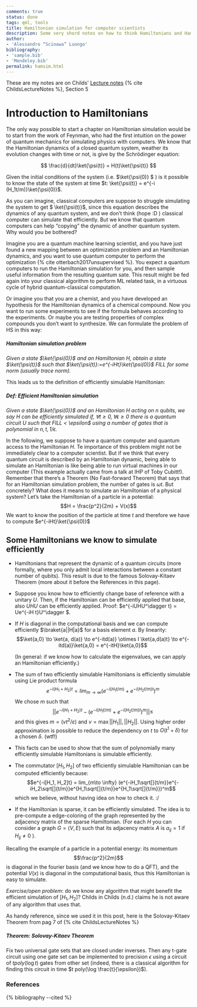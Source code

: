 ```yaml
---
comments: true 
status: done
tags: qml, tools
title: Hamiltonian simulation for computer scientists
description: Some very shord notes on how to think Hamiltonians and Hamiltonian simulation if you are a computer scientist with little background in physics. Based on Lecture Notes by Childs. 
author:
- 'Alessandro “Scinawa” Luongo'
bibliography:
- 'sample.bib'
- 'Mendeley.bib'
permalink: hamsim.html
---
```


These are my notes are on Childs' [Lecture notes](https://www.cs.umd.edu/~amchilds/qa/) {% cite ChildsLectureNotes %}, Section 5

Introduction to Hamiltonians
============================

The only way possible to start a chapter on Hamiltonian simulation would
be to start from the work of Feynman, who had the first intuition on the
power of quantum mechanics for simulating physics with computers. We
know that the Hamiltonian dynamics of a closed quantum system, weather
its evolution changes with time or not, is give by the
Schr<span>ö</span>dinger equation:

$$ \frac{d}{dt}\ket{\psi(t)} = H(t)\ket{\psi(t)} $$

Given the initial conditions of the system (i.e. $\ket{\psi(0)} $ ) is
it possible to know the state of the system at time $t: \ket{\psi(t)} = e^{-i (H_1t/m)}\ket{\psi(0)}$.

As you can imagine, classical computers are suppose to struggle simulating the system to get $ \ket{\psi(t)}$, since this equation describes the dynamics of any quantum system, and we don’t think (hope
:D ) classical computer can simulate that efficiently. But we know that quantum computers can help “copying” the dynamic of another quantum
system. Why would you be bothered?

Imagine you are a quantum machine learning scientist, and you have just found a new mapping between an optimization problem and an Hamiltonian
dynamics, and you want to use quantum computer to perform the optimization {% cite otterbach2017unsupervised %}. You expect a quantum computers to
run the Hamiltonian simulation for you, and then sample useful information from the resulting quantum sate. This result might be fed
again into your classical algorithm to perform ML related task, in a virtuous cycle of hybrid quantum-classical computation.

Or imagine you that you are a chemist, and you have developed an
hypothesis for the Hamiltonian dynamics of a chemical compound. Now you
want to run some experiments to see if the formula behaves according to
the experiments. Or maybe you are testing properties of complex
compounds you don’t want to synthesize. We can formulate the problem of
HS in this way:

##### Hamiltonian simulation problem
_Given a state $\ket{\psi(0)}$ and an Hamiltonian $H$, obtain a state $\ket{\psi(t)}$ such that $\ket{\psi(t)}:=e^{-iHt}\ket{\psi(0)}$ *FILL* for some norm (usually trace norm)._

This leads us to the definition of efficiently simulable Hamiltonian:

##### Def: Efficient Hamiltonian simulation
_Given a state $\ket{\psi(0)}$ and an Hamiltonian $H$ acting on $n$ qubits, we say $H$ can be efficiently simulated if, $\forall t \geq 0, \forall \epsilon \geq 0$ there is a quantum circuit $U$ such that *FILL* < \epsilon$ using a number of gates that is polynomial in $n,t, 1/\epsilon$._ 

In the following, we suppose to have a quantum computer and quantum
access to the Hamiltonian $H$. Te importance of this problem might not
be immediately clear to a computer scientist. But if we think that every
quantum circuit is described by an Hamiltonian dynamic, being able to
simulate an Hamiltonian is like being able to run virtual machines in
our computer (This example actually came from a talk at IHP of Toby
Cubitt!). Remember that there’s a Theorem (No Fast-forward Theorem) that says that for an
Hamiltonian simulation problem, the number of gates is $\omega{t}$.
But concretely? What does it means to simulate an Hamiltonian of a
physical system? Let’s take the Hamiltonian of a particle in a
potential: $$H = \frac{p^2}{2m} + V(x)$$ We want to know the position of
the particle at time $t$ and therefore we have to compute
$e^{-iHt}\ket{\psi(0)}$

Some Hamiltonians we know to simulate efficiently
-------------------------------------------------

-   Hamiltonians that represent the dynamic of a quantum circuits (more
    formally, where you only admit local interactions between a constant
    number of qubits). This result is due to the famous Solovay-Kitaev Theorem (more about it before the References in this page).

-   Suppose you know how to efficiently change base of reference with a unitary $U$. Then, if the Hamiltonian can be efficiently applied that base, also
    $UHU$ can be efficiently applied. Proof:
    $e^{-iUHU^\dagger t} = Ue^{-iH t}U^\dagger $.

-   If $H$ is diagonal in the computational basis and we can compute
    efficiently $\braket{a||H|a}$ for a basis element $a$. By linearity:
    $$\ket{a,0} \to \ket{a, d(a)} \to e^{-itd(a)} \otimes I \ket{a,d(a)t} \to e^{-itd(a)}\ket{a,0} = e^{-itH}\ket{a,0}$$

    (In general: if we know how to calculate the eigenvalues, we can
    apply an Hamiltonian efficiently.)

-   The sum of two efficiently simulable Hamiltonians is efficiently
    simulable using Lie product formula
    $$e^{-i (H_1 + H_2) t} = lim_{m \to \infty} ( e^{-i (H_1t/m)} + e^{-i (H_2t/m) t}   )^m$$
    We chose $m$ such that
    $$|| e^{-i (H_1 + H_2) t} - ( e^{-i (H_1t/m)} + e^{-i (H_2t/m) t}   )^m || \leq$$
    and this gives $m=(vt^2/\varepsilon)$ and
    $v=\max{ ||H_1||, ||H_2||}$. Using higher order approximation is
    possible to reduce the dependency on $t$ to $O(t^1+\delta)$ for a
    chosen $\delta$. (wtf!)

-   This facts can be used to show that the sum of polynomially many
    efficiently simulable Hamiltonians is simulable efficiently.

-   The commutator $[H_1, H_2]$ of two efficiently simulable Hamiltonian
    can be computed efficiently because:
    $$e^{-i[H_1, H_2]t} = lim_{m\to \infty} (e^{-iH_1\sqrt[]{t/m}}e^{-iH_2\sqrt[]{t/m}}e^{H_1\sqrt[]{t/m}}e^{H_1\sqrt[]{t/m}})^m$$
    which we believe, without having idea on how to check it. :/

-   If the Hamiltonian is sparse, it can be efficiently simulated. The
    idea is to pre-compute a edge-coloring of the graph represented by
    the adjacency matrix of the sparse Hamiltonian. (For each $H$ you
    can consider a graph $G=(V, E)$ such that its adjacency matrix $A$
    is $a_{ij}=1$ if $H_{ij} \neq 0$ ).

Recalling the example of a particle in a potential energy: its momentum
$$\frac{p^2}{2m}$$ is diagonal in the fourier basis (and we know how to
do a QFT), and the potential $V(x)$ is diagonal in the computational
basis, thus this Hamiltonian is easy to simulate.

*Exercise/open problem*: do we know any algorithm that might benefit the
efficient simulation of $[H_1, H_2]$? Childs in Childs (n.d.) claims he
is not aware of any algorithm that uses that.


As handy reference, since we used it in this post, here is the Solovay-Kitaev Theorem from pag 7 of {% cite ChildsLectureNotes %}
##### Theorem: Solovay-Kitaev Theorem
Fix two universal gate sets that are closed under inverses.  Then any t-gate circuit using one gate set can be implemented to precision $\epsilon$ using a circuit of $t poly(\log t )$ gates from other
set (indeed, there is a classical algorithm for finding this circuit in time $t poly(\log \frac{t}{\epsilon})$).



### References 

{% bibliography --cited %}
